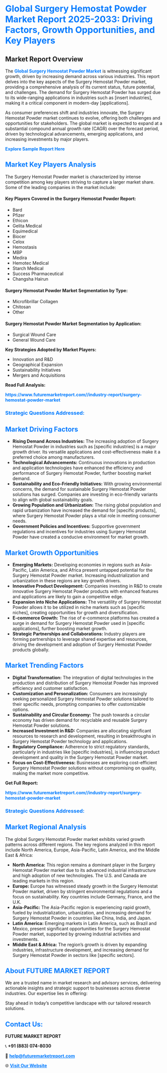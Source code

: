 <h1 style="color: #007BFF;">Global Surgery Hemostat Powder Market Report 2025-2033: Driving Factors, Growth Opportunities, and Key Players</h1>

<section id="overview">
<h2>Market Report Overview</h2>
<p>The <a href="https://www.futuremarketreport.com//industry-report/surgery-hemostat-powder-market" style="color: #007BFF; text-decoration: none;"><strong>Global Surgery Hemostat Powder Market</strong></a> is witnessing significant growth, driven by increasing demand across various industries. This report delves into the key aspects of the Surgery Hemostat Powder market, providing a comprehensive analysis of its current status, future potential, and challenges. The demand for Surgery Hemostat Powder has surged due to its wide-ranging applications in industries such as [insert industries], making it a critical component in modern-day [applications].</p>
<p>As consumer preferences shift and industries innovate, the Surgery Hemostat Powder market continues to evolve, offering both challenges and opportunities for stakeholders. The global market is expected to expand at a substantial compound annual growth rate (CAGR) over the forecast period, driven by technological advancements, emerging applications, and increasing investments by major players.</p>
</section>

<section id="overview">
<p><a href="https://www.futuremarketreport.com//request-sample/reportId=48537" style="color: #007BFF; text-decoration: none;"><strong>Explore Sample Report Here</strong></a></p>
</section>

<section id="key-players">
<h2 style="color: #007BFF;">Market Key Players Analysis</h2>
<p>The Surgery Hemostat Powder market is characterized by intense competition among key players striving to capture a larger market share. Some of the leading companies in the market include:</p>
<h4>Key Players Covered in the Surgery Hemostat Powder Report:</h4>
<ul><li>Bard</li><li>Pfizer</li><li>Ethicon</li><li>Gelita Medical</li><li>Equimedical</li><li>Biocer</li><li>Celox</li><li>Hemostasis</li><li>MBP</li><li>Medira</li><li>Hemotec Medical</li><li>Starch Medical</li><li>Success Pharmaceutical</li><li>Changsha Hairun</li></ul>
<h4>Surgery Hemostat Powder Market Segmentation by Type:</h4>
<ul><li>Microfibrillar Collagen</li><li>Chitosan</li><li>Other</li></ul>

<h4>Surgery Hemostat Powder Market Segmentation by Application:</h4>
<ul><li>Surgical Wound Care</li><li>General Wound Care</li></ul>
<p><strong>Key Strategies Adopted by Market Players:</strong></p>
<ul>
<li>Innovation and R&D</li>
<li>Geographical Expansion</li>
<li>Sustainability Initiatives</li>
<li>Mergers and Acquisitions</li>
</ul>
</section>

<section>
<p><strong>Read Full Analysis: </strong></p><a href="https://www.futuremarketreport.com//industry-report/surgery-hemostat-powder-market" style="color: #007BFF; text-decoration: none;"><strong>https://www.futuremarketreport.com//industry-report/surgery-hemostat-powder-market</strong></a>
<h3 style="color: #007BFF;">Strategic Questions Addressed:</h3>
</section>

<section id="driving-factors">
<h2 style="color: #007BFF;">Market Driving Factors</h2>
<ul>
<li><strong>Rising Demand Across Industries:</strong> The increasing adoption of Surgery Hemostat Powder in industries such as [specific industries] is a major growth driver. Its versatile applications and cost-effectiveness make it a preferred choice among manufacturers.</li>
<li><strong>Technological Advancements:</strong> Continuous innovations in production and application technologies have enhanced the efficiency and performance of Surgery Hemostat Powder, further boosting market demand.</li>
<li><strong>Sustainability and Eco-Friendly Initiatives:</strong> With growing environmental concerns, the demand for sustainable Surgery Hemostat Powder solutions has surged. Companies are investing in eco-friendly variants to align with global sustainability goals.</li>
<li><strong>Growing Population and Urbanization:</strong> The rising global population and rapid urbanization have increased the demand for [specific products], where Surgery Hemostat Powder plays a vital role in meeting consumer needs.</li>
<li><strong>Government Policies and Incentives:</strong> Supportive government regulations and incentives for industries using Surgery Hemostat Powder have created a conducive environment for market growth.</li>
</ul>
</section>

<section id="growth-opportunities">
<h2 style="color: #007BFF;">Market Growth Opportunities</h2>
<ul>
<li><strong>Emerging Markets:</strong> Developing economies in regions such as Asia-Pacific, Latin America, and Africa present untapped potential for the Surgery Hemostat Powder market. Increasing industrialization and urbanization in these regions are key growth drivers.</li>
<li><strong>Innovative Product Development:</strong> Companies investing in R&D to create innovative Surgery Hemostat Powder products with enhanced features and applications are likely to gain a competitive edge.</li>
<li><strong>Expansion into Niche Applications:</strong> The versatility of Surgery Hemostat Powder allows it to be utilized in niche markets such as [specific niches], creating opportunities for growth and diversification.</li>
<li><strong>E-commerce Growth:</strong> The rise of e-commerce platforms has created a surge in demand for Surgery Hemostat Powder used in [specific applications], further boosting market growth.</li>
<li><strong>Strategic Partnerships and Collaborations:</strong> Industry players are forming partnerships to leverage shared expertise and resources, driving the development and adoption of Surgery Hemostat Powder products globally.</li>
</ul>
</section>

<section id="trending-factors">
<h2 style="color: #007BFF;">Market Trending Factors</h2>
<ul>
<li><strong>Digital Transformation:</strong> The integration of digital technologies in the production and distribution of Surgery Hemostat Powder has improved efficiency and customer satisfaction.</li>
<li><strong>Customization and Personalization:</strong> Consumers are increasingly seeking personalized Surgery Hemostat Powder solutions tailored to their specific needs, prompting companies to offer customizable options.</li>
<li><strong>Sustainability and Circular Economy:</strong> The push towards a circular economy has driven demand for recyclable and reusable Surgery Hemostat Powder solutions.</li>
<li><strong>Increased Investment in R&D:</strong> Companies are allocating significant resources to research and development, resulting in breakthroughs in Surgery Hemostat Powder technology and applications.</li>
<li><strong>Regulatory Compliance:</strong> Adherence to strict regulatory standards, particularly in industries like [specific industries], is influencing product development and quality in the Surgery Hemostat Powder market.</li>
<li><strong>Focus on Cost-Effectiveness:</strong> Businesses are exploring cost-efficient Surgery Hemostat Powder solutions without compromising on quality, making the market more competitive.</li>
</ul>
</section>

<section>
<p><strong>Get Full Report: </strong></p><a href="https://www.futuremarketreport.com//industry-report/surgery-hemostat-powder-market" style="color: #007BFF; text-decoration: none;"><strong>https://www.futuremarketreport.com//industry-report/surgery-hemostat-powder-market</strong></a>
<h3 style="color: #007BFF;">Strategic Questions Addressed:</h3>
</section>


<section id="regional-analysis">
<h2 style="color: #007BFF;">Market Regional Analysis</h2>
<p>The global Surgery Hemostat Powder market exhibits varied growth patterns across different regions. The key regions analyzed in this report include North America, Europe, Asia-Pacific, Latin America, and the Middle East & Africa:</p>
<ul>
<li><strong>North America:</strong> This region remains a dominant player in the Surgery Hemostat Powder market due to its advanced industrial infrastructure and high adoption of new technologies. The U.S. and Canada are leading markets in this region.</li>
<li><strong>Europe:</strong> Europe has witnessed steady growth in the Surgery Hemostat Powder market, driven by stringent environmental regulations and a focus on sustainability. Key countries include Germany, France, and the U.K.</li>
<li><strong>Asia-Pacific:</strong> The Asia-Pacific region is experiencing rapid growth, fueled by industrialization, urbanization, and increasing demand for Surgery Hemostat Powder in countries like China, India, and Japan.</li>
<li><strong>Latin America:</strong> Emerging markets in Latin America, such as Brazil and Mexico, present significant opportunities for the Surgery Hemostat Powder market, supported by growing industrial activities and investments.</li>
<li><strong>Middle East & Africa:</strong> The region’s growth is driven by expanding industries, infrastructure development, and increasing demand for Surgery Hemostat Powder in sectors like [specific sectors].</li>
</ul>
</section>

<footer>
<h2 style="color: #007BFF;">About FUTURE MARKET REPORT</h2>
<p>We are a trusted name in market research and advisory services, delivering actionable insights and strategic support to businesses across diverse industries. Our expertise lies in offering:</p>

<p>Stay ahead in today’s competitive landscape with our tailored research solutions.</p>

<h2 style="color: #007BFF;">Contact Us:</h2>
<p><strong>FUTURE MARKET REPORT</strong></p>
<p>📞 <strong>+91 (883) 074-8030</strong></p>
<p>📧 <strong><a href="mailto:help@futuremarketreport.com" style="color: #007BFF;">help@futuremarketreport.com</a></strong></p>
<p>🌐 <strong><a href="https://www.futuremarketreport.com/" style="color: #007BFF;">Visit Our Website</a></strong></p>
</footer>
